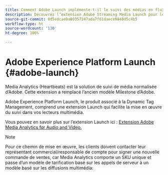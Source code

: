 ```yaml
---
title: Comment Adobe Launch implémente-t-il le suivi des médias en flux continu ?
description: Découvrez l’extension Adobe Streaming Media Launch pour les médias en flux continu.
source-git-commit: 0d5edcae0a80357247ada7f61daece9840d5c4b5
workflow-type: ht
source-wordcount: '130'
ht-degree: 100%

---
```



# Adobe Experience Platform Launch {#adobe-launch}

Media Analytics (Heartbeats) est la solution de suivi de média normalisée d’Adobe. Cette extension a remplacé l’ancien modèle Milestone d’Adobe.

Adobe Experience Platform Launch, le produit associé à la Dynamic Tag Management, comprend une extension Launch qui facilite la mise en œuvre du suivi dans vos lecteurs multimédia.

Vous pouvez en savoir plus sur l’extension Launch ici : [Extension Adobe Media Analytics for Audio and Video.](https://experienceleague.adobe.com/docs/launch/using/extensions-ref/adobe-extension/media-analytics-extension/overview.html?lang=fr)

>[!NOTE]
>
>Pour ce chemin de mise en œuvre, les clients doivent contacter leur représentant commercial/responsable de compte pour signer une nouvelle commande de ventes, car Media Analytics comporte un SKU unique et passe d’un modèle de tarification basé sur les appels de serveur à un modèle basé sur les diffusions multimédia:
